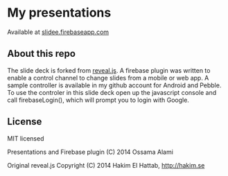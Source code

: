 # My presentations
Available at [slidee.firebaseapp.com](https://slidee.firebaseapp.com)

## About this repo
The slide deck is forked from [reveal.js](http://lab.hakim.se/reveal-js/). A firebase plugin was written to enable
a control channel to change slides from a mobile or web app. A sample controller is available in my github account 
for Android and Pebble. To use the controler in this slide deck open up the javascript console and call firebaseLogin(),
which will prompt you to login with Google.

## License

MIT licensed

Presentations and Firebase plugin (C) 2014 Ossama Alami

Original reveal.js Copyright (C) 2014 Hakim El Hattab, http://hakim.se
